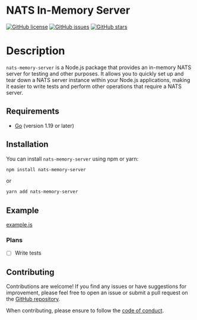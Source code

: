 # NATS In-Memory Server

[![GitHub license](https://img.shields.io/github/license/Llirik1337/nats-memory-server)](https://github.com/Llirik1337/nats-memory-server/blob/main/LICENSE)
[![GitHub issues](https://img.shields.io/github/issues/Llirik1337/nats-memory-server)](https://github.com/Llirik1337/nats-memory-server/issues)
[![GitHub stars](https://img.shields.io/github/stars/Llirik1337/nats-memory-server)](https://github.com/Llirik1337/nats-memory-server/stargazers)

# Description

`nats-memory-server` is a Node.js package that provides an in-memory NATS server for testing and other purposes. It allows you to quickly set up and tear down a NATS server instance within your Node.js applications, making it easier to write tests and perform other operations that require a NATS server.

## Requirements

- [Go](https://golang.org/) (version 1.19 or later)

## Installation

You can install `nats-memory-server` using npm or yarn:

```bash
npm install nats-memory-server
```

or

```bash
yarn add nats-memory-server
```

## Example

[example.js](https://github.com/Llirik1337/nats-memory-server/blob/main/example.js)

### Plans

- [ ] Write tests

## Contributing

Contributions are welcome! If you find any issues or have suggestions for improvement, please feel free to open an issue or submit a pull request on the [GitHub repository](https://github.com/Llirik1337/nats-memory-server).

When contributing, please ensure to follow the [code of conduct](https://github.com/Llirik1337/nats-memory-server/blob/main/CODE_OF_CONDUCT.md).
